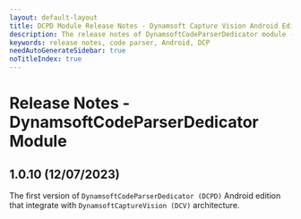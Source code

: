 ```yaml
---
layout: default-layout
title: DCPD Module Release Notes - Dynamsoft Capture Vision Android Edition
description: The release notes of DynamsoftCodeParserDedicator module - Dynamsoft Capture Vision Android Edition.
keywords: release notes, code parser, Android, DCP
needAutoGenerateSidebar: true
noTitleIndex: true
---
```


# Release Notes - DynamsoftCodeParserDedicator Module

## 1.0.10 (12/07/2023)

The first version of `DynamsoftCodeParserDedicator (DCPD)` Android edition that integrate with `DynamsoftCaptureVision (DCV)` architecture.

